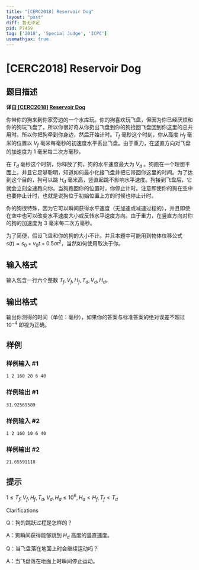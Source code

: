 ```yaml
---
title: "[CERC2018] Reservoir Dog"
layout: "post"
diff: 暂无评定
pid: P7459
tag: ['2018', 'Special Judge', 'ICPC']
usemathjax: true
---
```


# [CERC2018] Reservoir Dog
## 题目描述

**译自[ [CERC2018]](https://contest.felk.cvut.cz/18cerc/) [Reservoir Dog](https://contest.felk.cvut.cz/18cerc/solved/dog.pdf)**

你带你的狗来到你家旁边的一个水库玩。你的狗喜欢玩飞盘，但因为你已经厌烦和你的狗玩飞盘了，所以你很好奇从你扔出飞盘到你的狗捡回飞盘回到你这里的总共用时。所以你把狗牵到你身边，然后开始计时。$T_f$ 毫秒这个时刻，你从高度 $H_f$ 毫米的位置以 $V_f$ 毫米每毫秒的初速度水平丢出飞盘。由于重力，在竖直方向对飞盘的加速度为 $1$ 毫米每二次方毫秒。

在 $T_d$ 毫秒这个时刻，你释放了狗，狗的水平速度最大为 $V_d$ 。狗跑在一个理想平面上，并且它足够聪明，知道如何最小化接飞盘并把它带回你这里的时间。为了达到这个目的，狗可以跳 $H_d$ 毫米高，竖直起跳不影响水平速度。狗接到飞盘后，它就会立刻全速跑向你。当狗跑回你的位置时，你停止计时。注意即使你的狗在空中也要停止计时，也就是说狗位于初始位置上方的时候也停止计时。

你的狗很特殊，因为它可以瞬间获得水平速度（无加速或减速过程的），并且即使在空中也可以改变水平速度大小或反转水平速度方向。由于重力，在竖直方向对你的狗的加速度为 $3$ 毫米每二次方毫秒。

为了简便，假设飞盘和你的狗的大小不计。并且本题中可能用到物体位移公式 $s(t)=s_0+v_0t+0.5at^2$，当然如何使用取决于你。
## 输入格式

输入包含一行六个整数 $T_f,V_f,H_f,T_d,V_d,H_d$。
## 输出格式

输出你测得的时间（单位：毫秒），如果你的答案与标准答案的绝对误差不超过 $10^-$$^4$ 即视为正确。
## 样例

### 样例输入 #1
```
1 2 160 20 6 40
```
### 样例输出 #1
```
31.92569589
```
### 样例输入 #2
```
1 2 160 10 6 40
```
### 样例输出 #2
```
21.65591118
```
## 提示

$1≤T_f;V_f,H_f,T_d,V_d,H_d≤10^6,H_d<H_f,T_f<T_d$

Clarifications

Q：狗的跳跃过程是怎样的？

A：狗瞬间获得能够跳到 $H_d$ 高度的竖直速度。

Q：当飞盘落在地面上时会继续运动吗？

A：当飞盘落在地面上时瞬间停止运动。
